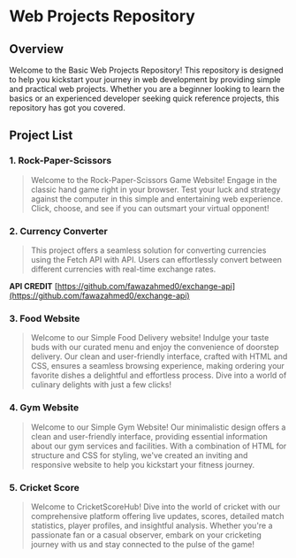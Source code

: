 # Web Projects Repository

## Overview
Welcome to the Basic Web Projects Repository! This repository is designed to help you kickstart your journey in web development by providing simple and practical web projects. Whether you are a beginner looking to learn the basics or an experienced developer seeking quick reference projects, this repository has got you covered.

## Project List
###  1. Rock-Paper-Scissors
> Welcome to the Rock-Paper-Scissors Game Website! Engage in the classic hand game right in your browser. Test your luck and strategy against the computer in this simple and entertaining web experience. Click, choose, and see if you can outsmart your virtual opponent!

<!-- **Click Here to get the link** -->
<!-- [Rock-Paper-Scissors](https://neeldudhat.github.io/Web-Projects/rock-paper-scissor/) -->

### 2. Currency Converter
> This project offers a seamless solution for converting currencies using the Fetch API with API. Users can effortlessly convert between different currencies with real-time exchange rates.

**API CREDIT**
[https://github.com/fawazahmed0/exchange-api](https://github.com/fawazahmed0/exchange-api)

###  3. Food Website
> Welcome to our Simple Food Delivery website! Indulge your taste buds with our curated menu and enjoy the convenience of doorstep delivery. Our clean and user-friendly interface, crafted with HTML and CSS, ensures a seamless browsing experience, making ordering your favorite dishes a delightful and effortless process. Dive into a world of culinary delights with just a few clicks!

<!-- **Click Here to get the link** -->
<!-- [Food Website](https://neeldudhat.github.io/Web-Projects/Food%20Website/) -->

###  4. Gym Website
> Welcome to our Simple Gym Website! Our minimalistic design offers a clean and user-friendly interface, providing essential information about our gym services and facilities. With a combination of HTML for structure and CSS for styling, we've created an inviting and responsive website to help you kickstart your fitness journey.

<!-- **Click Here to get the link** -->
<!-- [Gym Website](https://neeldudhat.github.io/Web-Projects/gym%20project/) -->

###  5. Cricket Score
> Welcome to CricketScoreHub! Dive into the world of cricket with our comprehensive platform offering live updates, scores, detailed match statistics, player profiles, and insightful analysis. Whether you're a passionate fan or a casual observer, embark on your cricketing journey with us and stay connected to the pulse of the game!

<!-- **Click Here to get the link** -->
<!-- [Calculator](https://neeldudhat.github.io/Web-Projects/Calculator/) -->
